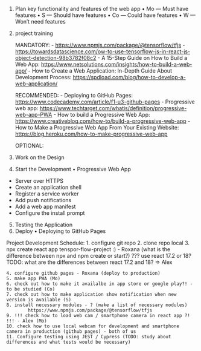 
1. Plan key functionality and features of the web app
        • Mo — Must have features
        • S — Should have features
        • Co — Could have features
        • W — Won’t need features



2. project training
    
    MANDATORY:
        - https://www.npmjs.com/package/@tensorflow/tfjs
        - https://towardsdatascience.com/ow-to-use-tensorflow-js-in-react-js-object-detection-98b3782f08c2
        - A 15-Step Guide on How to Build a Web App: https://www.netsolutions.com/insights/how-to-build-a-web-app/
        - How to Create a Web Application: In-Depth Guide About Development Process: https://spdload.com/blog/how-to-develop-a-web-application/

    
    RECOMMENDED:
        - Deploying to GitHub Pages: https://www.codecademy.com/article/f1-u3-github-pages
        - Progressive web app: https://www.techtarget.com/whatis/definition/progressive-web-app-PWA
        - How to build a Progressive Web App: https://www.creativebloq.com/how-to/build-a-progressive-web-app
        - How to Make a Progressive Web App From Your Existing Website: https://blog.heroku.com/how-to-make-progressive-web-app

    OPTIONAL:
     

    


3. Work on the Design
4. Start the Development
• Progressive Web App
- Server over HTTPS
- Create an application shell
- Register a service worker
- Add push notifications
- Add a web app manifest
- Configure the install prompt
5. Testing the Application
6. Deploy
• Deploying to GitHub Pages

Project Development Schedule:
    1. configure git repo 
    2. clone repo local
    3. npx create react app tenspor-flow-project :) - Roxana (what is the difference between npx and npm create or start?) 
        ??? use react 17.2 or 18? 
        TODO: what are the differences between react 17.2 and 18? => Alex


    4. configure github pages - Roxana (deploy to production)
    5. make app PWA (Mo)
    6. check out how to make it availalbe in app store or google play?! - to be studied (Co)
    7. check out how to make application show notification when new version is available (S)
    8. install necessary modules - ? (make a list of necessary modules) 
            https://www.npmjs.com/package/@tensorflow/tfjs
    9. !!! check how to load web cam / smartphone camera in react app ?! !!! - Alex (Mo)
    10. check how to use local webcam for development and smartphone camera in production (github pages) - both of us 
    11. Configure testing using JEST / Cypress (TODO: study about differences and what tests would be necessary)